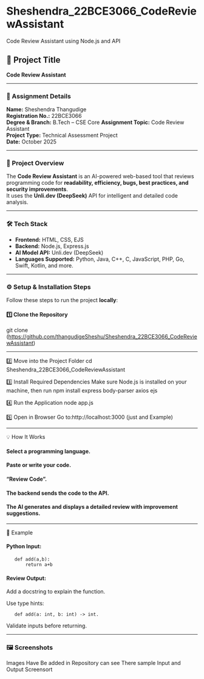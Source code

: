 # Sheshendra_22BCE3066_CodeReviewAssistant
Code Review Assistant using Node.js and API


## 🧠 Project Title
**Code Review Assistant**

---

### 📄 Assignment Details
**Name:** Sheshendra Thangudige  
**Registration No.:** 22BCE3066  
**Degree & Branch:** B.Tech – CSE Core
**Assignment Topic:** Code Review Assistant  
**Project Type:** Technical Assessment Project  
**Date:** October 2025  

---

### 🚀 Project Overview
The **Code Review Assistant** is an AI-powered web-based tool that reviews programming code for **readability, efficiency, bugs, best practices, and security improvements**.  
It uses the **Unli.dev (DeepSeek)** API for intelligent and detailed code analysis.

---

### 🛠️ Tech Stack
- **Frontend:** HTML, CSS, EJS  
- **Backend:** Node.js, Express.js  
- **AI Model API:** Unli.dev (DeepSeek)  
- **Languages Supported:** Python, Java, C++, C, JavaScript, PHP, Go, Swift, Kotlin, and more.

---

### ⚙️ Setup & Installation Steps

Follow these steps to run the project **locally**:

#### 1️⃣ Clone the Repository
git clone (https://github.com/thangudigeSheshu/Sheshendra_22BCE3066_CodeReviewAssistant)

---

2️⃣ Move into the Project Folder
cd Sheshendra_22BCE3066_CodeReviewAssistant

3️⃣ Install Required Dependencies
Make sure Node.js is installed on your machine, then run
npm install express body-parser axios ejs

4️⃣ Run the Application
node app.js

5️⃣ Open in Browser
Go to:http://localhost:3000 (just and Example)

---


💡 How It Works

#### Select a programming language.

#### Paste or write your code.

#### “Review Code”.

#### The backend sends the code to the API.

#### The AI generates and displays a detailed review with improvement suggestions.

---

🧩 Example

#### Python Input:

       def add(a,b):
           return a+b

#### Review Output:

Add a docstring to explain the function.

Use type hints: 
       
       def add(a: int, b: int) -> int.

Validate inputs before returning.

---

### 🖼️ Screenshots

Images Have Be added in Repository can see There sample Input and Output Screensort

